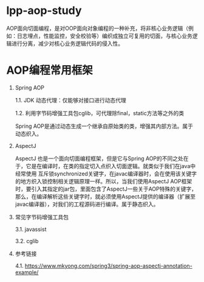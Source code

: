 # lpp-aop-study
AOP面向切面编程，是对OOP面向对象编程的一种补充，将非核心业务逻辑（例如：日志埋点，性能监控，安全校验等）编织成独立可复用的切面，与核心业务逻辑进行分离，减少对核心业务逻辑代码的侵入性。

# AOP编程常用框架
1. Spring AOP
   
   1.1. JDK 动态代理：仅能够对接口进行动态代理
   
   1.2. 利用字节码增强工具包cglib，可代理除final，static方法等之外的类
   
   Spring AOP是通过动态生成一个继承自原始类的类，增强其内部方法。属于动态织入。

2. AspectJ
  
   AspectJ 也是一个面向切面编程框架，但是它与Spring AOP的不同之处在于，它是在编译时，在类的指定切入点织入切面逻辑。就类似于我们在java中经常使用
   互斥锁synchronized关键字，在javac编译器时，会在使用该关键字的地方织入锁控制相关逻辑原理一样。所以，当我们使用AspectJ AOP框架时，要引入其指定的jar包，里面包含了AspectJ一些关于AOP特殊的关键字，那么，在编译解析这些关键字时，就必须使用AspectJ提供的编译器（扩展至javac编译器），对我们的工程源码进行编译。属于静态织入。
   
3. 常见字节码增强工具包
   
   3.1. javassist
   
   3.2. cglib
   
4. 参考链接

   4.1. https://www.mkyong.com/spring3/spring-aop-aspectj-annotation-example/
  

